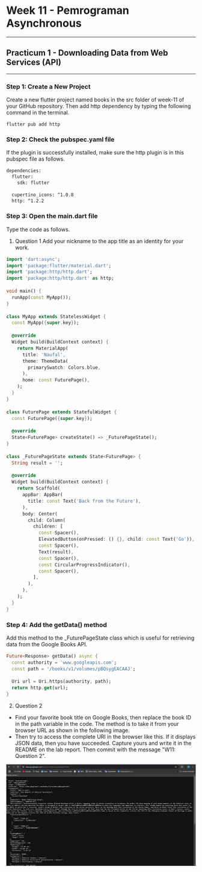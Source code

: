 # Week 11 - Pemrograman Asynchronous
---

## Practicum 1 - Downloading Data from Web Services (API)
---

### Step 1: Create a New Project

Create a new flutter project named books in the src folder of week-11 of your GitHub repository.
Then add http dependency by typing the following command in the terminal.

```shell
flutter pub add http
```

### Step 2: Check the pubspec.yaml file

If the plugin is successfully installed, make sure the http plugin is in this pubspec file as
follows.

```shell
dependencies:
  flutter:
    sdk: flutter
    
  cupertino_icons: ^1.0.8
  http: ^1.2.2
```

### Step 3: Open the main.dart file

Type the code as follows.

1. Question 1
   Add your nickname to the app title as an identity for your work.

```dart
import 'dart:async';
import 'package:flutter/material.dart';
import 'package:http/http.dart';
import 'package:http/http.dart' as http;

void main() {
  runApp(const MyApp());
}

class MyApp extends StatelessWidget {
  const MyApp({super.key});

  @override
  Widget build(BuildContext context) {
    return MaterialApp(
      title: 'Naufal',
      theme: ThemeData(
        primarySwatch: Colors.blue,
      ),
      home: const FuturePage(),
    );
  }
}

class FuturePage extends StatefulWidget {
  const FuturePage({super.key});

  @override
  State<FuturePage> createState() => _FuturePageState();
}

class _FuturePageState extends State<FuturePage> {
  String result = '';

  @override
  Widget build(BuildContext context) {
    return Scaffold(
      appBar: AppBar(
        title: const Text('Back from the Future'),
      ),
      body: Center(
        child: Column(
          children: [
            const Spacer(),
            ElevatedButton(onPressed: () {}, child: const Text('Go')),
            const Spacer(),
            Text(result),
            const Spacer(),
            const CircularProgressIndicator(),
            const Spacer(),
          ],
        ),
      ),
    );
  }
}
```

### Step 4: Add the getData() method

Add this method to the _FuturePageState class which is useful for retrieving data from the Google
Books API.

```dart
Future<Response> getData() async {
  const authority = 'www.googleapis.com';
  const path = '/books/v1/volumes/pBQsygEACAAJ';

  Uri url = Uri.https(authority, path);
  return http.get(url);
}
```
2. Question 2

* Find your favorite book title on Google Books, then replace the book ID in the path variable in
  the code. The method is to take it from your browser URL as shown in the following image.
* Then try to access the complete URI in the browser like this. If it displays JSON data, then you
  have succeeded. Capture yours and write it in the README on the lab report. Then commit with the
  message "W11: Question 2".

![question 2](img.png)
